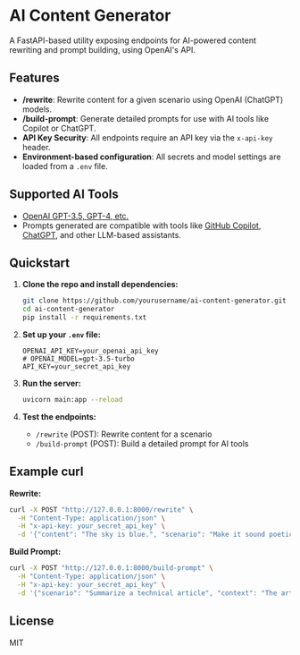 # AI Content Generator

A FastAPI-based utility exposing endpoints for AI-powered content rewriting and prompt building, using OpenAI's API.

## Features

- **/rewrite**: Rewrite content for a given scenario using OpenAI (ChatGPT) models.
- **/build-prompt**: Generate detailed prompts for use with AI tools like Copilot or ChatGPT.
- **API Key Security**: All endpoints require an API key via the `x-api-key` header.
- **Environment-based configuration**: All secrets and model settings are loaded from a `.env` file.

## Supported AI Tools

- [OpenAI GPT-3.5, GPT-4, etc.](https://platform.openai.com/docs/models)
- Prompts generated are compatible with tools like [GitHub Copilot](https://github.com/features/copilot), [ChatGPT](https://chat.openai.com/), and other LLM-based assistants.

## Quickstart

1. **Clone the repo and install dependencies:**

   ```sh
   git clone https://github.com/yourusername/ai-content-generator.git
   cd ai-content-generator
   pip install -r requirements.txt
   ```

2. **Set up your `.env` file:**

   ```env
   OPENAI_API_KEY=your_openai_api_key
   # OPENAI_MODEL=gpt-3.5-turbo
   API_KEY=your_secret_api_key
   ```

3. **Run the server:**

   ```sh
   uvicorn main:app --reload
   ```

4. **Test the endpoints:**
   - `/rewrite` (POST): Rewrite content for a scenario
   - `/build-prompt` (POST): Build a detailed prompt for AI tools

## Example curl

**Rewrite:**

```sh
curl -X POST "http://127.0.0.1:8000/rewrite" \
  -H "Content-Type: application/json" \
  -H "x-api-key: your_secret_api_key" \
  -d '{"content": "The sky is blue.", "scenario": "Make it sound poetic."}'
```

**Build Prompt:**

```sh
curl -X POST "http://127.0.0.1:8000/build-prompt" \
  -H "Content-Type: application/json" \
  -H "x-api-key: your_secret_api_key" \
  -d '{"scenario": "Summarize a technical article", "context": "The article is about FastAPI deployment best practices."}'
```

## License

MIT
